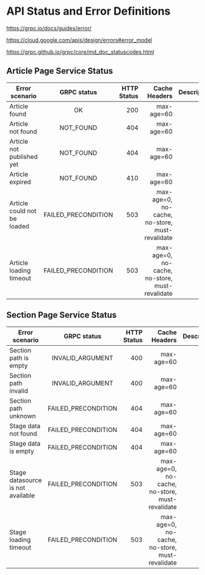 # API Status and Error Definitions

https://grpc.io/docs/guides/error/

https://cloud.google.com/apis/design/errors#error_model

https://grpc.github.io/grpc/core/md_doc_statuscodes.html

## Article Page Service Status

| Error scenario | GRPC status | HTTP Status | Cache Headers | Description |
| --- |:---:| ---:| ---:| --- |
| Article found | OK | 200 | max-age=60
| Article not found | NOT_FOUND | 404 | max-age=60
| Article not published yet | NOT_FOUND | 404 | max-age=60
| Article expired | NOT_FOUND | 410 | max-age=60
| Article could not be loaded | FAILED_PRECONDITION | 503 | max-age=0, no-cache, no-store, must-revalidate
| Article loading timeout | FAILED_PRECONDITION | 503 | max-age=0, no-cache, no-store, must-revalidate

## Section Page Service Status

| Error scenario | GRPC status | HTTP Status | Cache Headers | Description |
| --- |:---:| ---:| ---:| --- |
| Section path is empty| INVALID_ARGUMENT | 400 | max-age=60
| Section path invalid | INVALID_ARGUMENT | 400 | max-age=60
| Section path unknown | FAILED_PRECONDITION | 404 | max-age=60
| Stage data not found | FAILED_PRECONDITION | 404 | max-age=60
| Stage data is empty | FAILED_PRECONDITION | 404 | max-age=60
| Stage datasource is not available | FAILED_PRECONDITION | 503 | max-age=0, no-cache, no-store, must-revalidate
| Stage loading timeout | FAILED_PRECONDITION | 503 | max-age=0, no-cache, no-store, must-revalidate

